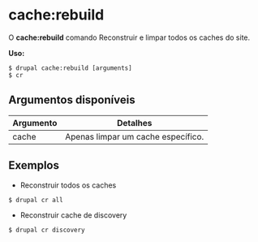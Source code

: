 # cache:rebuild
O **cache:rebuild** comando Reconstruir e limpar todos os caches do site.

**Uso:**
```
$ drupal cache:rebuild [arguments] 
$ cr  
```

## Argumentos disponíveis
Argumento | Detalhes
---------|-------------
cache | Apenas limpar um cache específico.

## Exemplos
* Reconstruir todos os caches
```
$ drupal cr all
```
* Reconstruir cache de discovery
```
$ drupal cr discovery
```
